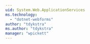 ```yaml
---
uid: System.Web.ApplicationServices
ms.technology: 
  - "dotnet-webforms"
author: "tdykstra"
ms.author: "tdykstra"
manager: "wpickett"
---
```

